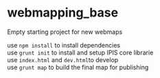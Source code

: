 # webmapping_base
Empty starting project for new webmaps

use `npm install` to install dependencies  
use `grunt init` to install and setup IPIS core librarie  
use `index.html` and `dev.html`to develop  
use `grunt map` to build the final map for publishing  

